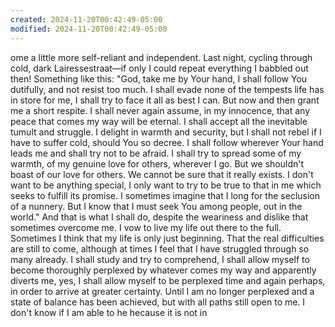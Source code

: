 ```yaml
---
created: 2024-11-20T00:42:49-05:00
modified: 2024-11-20T00:42:49-05:00
---
```


ome a little more self-reliant and independent. Last night, cycling through cold, dark Lairessestraat—if only I could repeat everything I babbled out then! Something like this:
"God, take me by Your hand, I shall follow You dutifully, and not resist too much. I shall evade none of the tempests life has in store for me, I shall try to face it all as best I can. But now and then grant me a short respite. I shall never again assume, in my innocence, that any peace that comes my way will be eternal.
I shall accept all the inevitable tumult and struggle. I delight in warmth and security, but I shall not rebel if I have to suffer cold, should You so decree. I shall follow wherever Your hand leads me and shall try not to be afraid. I shall try to spread some of my warmth, of my genuine love for others, wherever I go. But we shouldn't boast of our love for others. We cannot be sure that it really exists. I don't want to be anything special, I only want to try to be true to that in me which seeks to fulfill its promise. I sometimes imagine that I long for the seclusion of a nunnery.
But I know that I must seek You among people, out in the world."
And that is what I shall do, despite the weariness and dislike that sometimes overcome me. I vow to live my life out there to the full. Sometimes I think that my life is only just beginning.
That the real difficulties are still to come, although at times I feel that I have struggled through so many already. I shall study and try to comprehend, I shall allow myself to become thoroughly perplexed by whatever comes my way and apparently diverts me, yes, I shall allow myself to be perplexed time and again perhaps, in order to arrive at greater certainty. Until I am no longer perplexed and a state of balance has been achieved, but with all paths still open to me. I don't know if I am able to
he hecause it is not in
